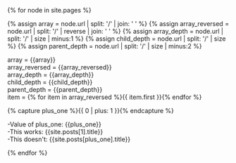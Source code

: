 ---
---

{% for node in site.pages %}

{% assign array = node.url | split: '/' | join: ' ' %}
{% assign array_reversed = node.url | split: '/' | reverse | join: ' ' %}
{% assign array_depth = node.url | split: '/' | size | minus:1 %}
{% assign child_depth = node.url | split: '/' | size %}
{% assign parent_depth = node.url | split: '/' | size | minus:2 %}

array = {{array}} <br>
array_reversed = {{array_reversed}} <br>
array_depth = {{array_depth}} <br>
child_depth = {{child_depth}} <br>
parent_depth = {{parent_depth}} <br>
item = {% for item in array_reversed %}{{ item.first }}{% endfor %}

{% capture plus_one %}{{ 0 | plus: 1 }}{% endcapture %}
<div>-Value of plus_one: {{plus_one}}</div>
<div>-This works: {{site.posts[1].title}}</div>
<div>-This doesn't: {{site.posts[plus_one].title}}</div>

{% endfor %}
